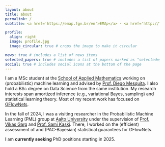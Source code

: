 ```yaml
---
layout: about
title: about
permalink: /
subtitle: <a href='https://emap.fgv.br/en'>EMAp</a> · <a href='http://fgv.br/en'>FGV</a>

profile:
  align: right
  image: profile.jpg
  image_circular: true # crops the image to make it circular

news: true # includes a list of news items
selected_papers: true # includes a list of papers marked as "selected={true}"
social: true # includes social icons at the bottom of the page
---
```


I am a MSc student at the [School of Applied Mathematics](https://emap.fgv.br/en) working on (probabilistic) machine learning and advised by [Prof. Diego Mesquita](https://weakly-informative.github.io/). I also hold a BSc degree on Data Science from the same institution. My research interests span amortized inference (e.g., variational Bayes, sampling) and statistical learning theory. Most of my recent work has focused on [GFlowNets](https://yoshuabengio.org/2022/03/05/generative-flow-networks/).

In the fall of 2024, I was a visiting researcher in the Probabilistic Machine Learning (PML) group at [Aalto University](https://research.cs.aalto.fi/pml/) under the supervision of [Prof. Vikas Garg](https://www.mit.edu/~vgarg/) and [Prof. Sami Kaski](https://kaski-lab.com/). There, I worked on the (efficient) assessment of and (PAC-Bayesian) statistical guarantees for GFlowNets.

I am **currently seeking** PhD positions starting in 2025.
